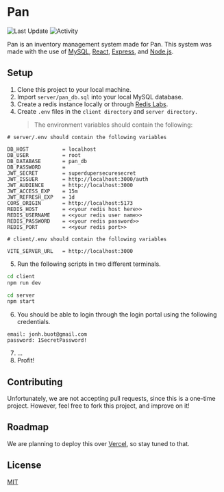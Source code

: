 # Pan

![Last Update](https://img.shields.io/github/last-commit/LaplaceXD/Pan?color=blue&label=Last%20Update)
![Activity](https://img.shields.io/badge/Activity-InProgress-green)

Pan is an inventory management system made for Pan. This system was made with the use of
[MySQL](https://www.mysql.com/), [React](https://beta.reactjs.org/), [Express](https://expressjs.com/), and
[Node.js](https://nodejs.org/en/).

## Setup

1. Clone this project to your local machine.
2. Import `server/pan_db.sql` into your local MySQL database.
3. Create a redis instance locally or through [Redis Labs](https://app.redislabs.com/).
4. Create `.env` files in the `client directory` and `server directory.`
   > The environment variables should contain the following:

```
# server/.env should contain the following variables

DB_HOST           = localhost
DB_USER           = root
DB_DATABASE       = pan_db
DB_PASSWORD       =
JWT_SECRET        = superdupersecuresecret
JWT_ISSUER        = http://localhost:3000/auth
JWT_AUDIENCE      = http://localhost:3000
JWT_ACCESS_EXP    = 15m
JWT_REFRESH_EXP   = 1d
CORS_ORIGIN       = http://localhost:5173
REDIS_HOST        = <<your redis host here>>
REDIS_USERNAME    = <<your redis user name>>
REDIS_PASSWORD    = <<your redis password>>
REDIS_PORT        = <<your redis port>>

# client/.env should contain the following variables

VITE_SERVER_URL   = http://localhost:3000
```

5.  Run the following scripts in two different terminals.

```bash
cd client
npm run dev
```

```bash
cd server
npm start
```

6. You should be able to login through the login portal using the following credentials.

```
email: jonh.buot@gmail.com
password: 1SecretPassword!
```

7. ...
8. Profit!

## Contributing

Unfortunately, we are not accepting pull requests, since this is a one-time project. However, feel free to
fork this project, and improve on it!

## Roadmap

We are planning to deploy this over [Vercel](https://vercel.com/), so stay tuned to that.

## License

[MIT](https://github.com/LaplaceXD/Pan/blob/master/LICENSE)
